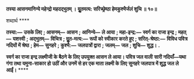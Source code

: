 **तस्या आसनमानिन्ये महेन्द्रो महदद्भुतम् ।** **मूॢतमत्य: सरिच्छ्रेष्ठा हेमकुश्भैर्जलं शुचि ॥ १०॥** 

शब्दार्थ **** 

**तस्या:—** **उसके लिए** **; आसनम्—** **आसन** **; आनिन्ये—** **ले आया** **; महा-इन्द्र:—** **स्वर्ग का राजा इन्द्र** **; महत्—** **यशस्वी** **; अद्भुतम्—** **विचित्र** **; मूॢत-मत्य:—** **रूपों को स्वीकार करते हुए** **; सरित्-श्रेष्ठा:—** **विविध पवित्र नदियों में श्रेष्ठ** **; हेम—** **सुनहरे** **; कुश्भै:—** **जलपात्रों द्वारा** **; जलम्—** **जल** **; शुचि—** **शुद्ध।** **.** 

**स्वर्ग का राजा इन्द्र लक्ष्मीजी के बैठने के लिए उपयुक्त आसन ले आया। पवित्र जल वाली** **सारी नदियाँ—यथा गंगा तथा यमुना-साकार हो उठीं और उनमें से हर एक माता लक्ष्मी के लिए** **सुनहरे जलपात्र में शुद्ध जल ले आईं।** **** 